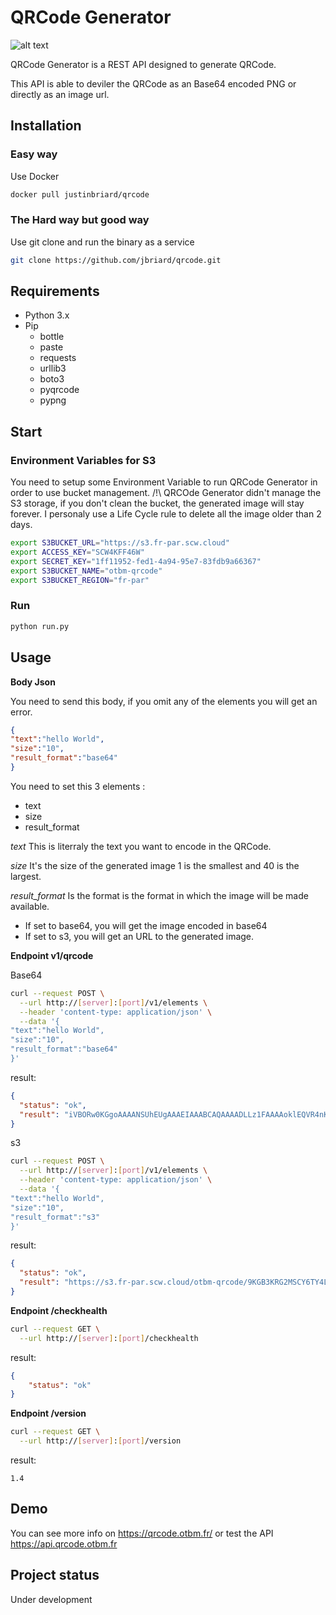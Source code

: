 # QRCode Generator
![alt text](https://framagit.org/uploads/-/system/group/avatar/43224/vspg-logo.png "Logo QRCode Generator")

QRCode Generator is a REST API designed to generate QRCode.

This API is able to deviler the QRCode as an Base64 encoded PNG or directly as an image url.


## Installation

### Easy way
Use Docker
```bash
docker pull justinbriard/qrcode
```

### The Hard way but good way
Use git clone and run the binary as a service

```bash
git clone https://github.com/jbriard/qrcode.git
```

## Requirements

- Python 3.x
- Pip
  - bottle
  - paste
  - requests
  - urllib3
  - boto3
  - pyqrcode
  - pypng



## Start
### Environment Variables for S3
You need to setup some Environment Variable to run QRCode Generator in order to use bucket management.
/!\ QRCOde Generator didn't manage the S3 storage, if you don't clean the bucket, the generated image will stay forever.
I personaly use a Life Cycle rule to delete all the image older than 2 days.


```bash
export S3BUCKET_URL="https://s3.fr-par.scw.cloud"
export ACCESS_KEY="SCW4KFF46W"
export SECRET_KEY="1ff11952-fed1-4a94-95e7-83fdb9a66367"
export S3BUCKET_NAME="otbm-qrcode"
export S3BUCKET_REGION="fr-par"
```

### Run
```bash
python run.py
```



## Usage

**Body Json**

You need to send this body, if you omit any of the elements you will get an error.
```json
{
"text":"hello World",
"size":"10",
"result_format":"base64"
}
```
You need to set this 3 elements :
- text
- size
- result_format


*text*
This is literraly the text you want to encode in the QRCode.

*size*
It's the size of the generated image 1 is the smallest and 40 is the largest.

*result_format*
Is the format is the format in which the image will be made available.
- If set to base64, you will get the image encoded in base64
- If set to s3, you will get an URL to the generated image.





**Endpoint v1/qrcode**

Base64
```bash
curl --request POST \
  --url http://[server]:[port]/v1/elements \
  --header 'content-type: application/json' \
  --data '{
"text":"hello World",
"size":"10",
"result_format":"base64"
}'
```
result:
```json
{
  "status": "ok",
  "result": "iVBORw0KGgoAAAANSUhEUgAAAEIAAABCAQAAAADLLz1FAAAAoklEQVR4nK3SMQrEMAxEUYFbQ64imNYwVzekDfgqBrUCbcgmZJVto+pVHyEkcU6XlyRl8SlMogEWWQpZUZ7q81/D7CFaGVfvkhRAJSuCled+lyYw+mRSYzO3SBr7BqMySbkYPKsYZ5es6u7tqNzCdPSjcksrTZkFXVcpkRQBI7Kk2AZlEm2/d40kRWvfyq/qagsfgs6RRYttY9ZeGM2z3v2hD7edgzQjGFQ7AAAAAElFTkSuQmCC"
}
```

s3
```bash
curl --request POST \
  --url http://[server]:[port]/v1/elements \
  --header 'content-type: application/json' \
  --data '{
"text":"hello World",
"size":"10",
"result_format":"s3"
}'
```
result:
```json
{
  "status": "ok",
  "result": "https://s3.fr-par.scw.cloud/otbm-qrcode/9KGB3KRG2MSCY6TY4L.png"
}
```





**Endpoint /checkhealth**

```bash
curl --request GET \
  --url http://[server]:[port]/checkhealth
```
result:
```json
{
    "status": "ok"
}
```

**Endpoint /version**

```bash
curl --request GET \
  --url http://[server]:[port]/version
```
result:
```text
1.4
```



## Demo
You can see more info on https://qrcode.otbm.fr/ or test the API https://api.qrcode.otbm.fr



## Project status
Under development

